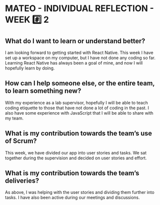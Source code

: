 # MATEO - INDIVIDUAL REFLECTION - WEEK :hash: 2

## What do I want to learn or understand better?
I am looking forward to getting started with React Native. 
This week I have set up a workspace on my computer, but I have not done any coding so far. 
Learning React Native has always been a goal of mine, and now I will hopefully learn by doing.

## How can I help someone else, or the entire team, to learn something new?
With my experience as a lab supervisor, hopefully I will be able to teach coding etiquette to those that have not done a lot of coding in the past.
I also have some experience with JavaScript that I will be able to share with my team.

## What is my contribution towards the team’s use of Scrum?
This week, we have divided our app into user stories and tasks. We sat together during the supervision and decided on user stories and effort.


## What is my contribution towards the team’s deliveries?
As above, I was helping with the user stories and dividing them further into tasks. 
I have also been active during our meetings and discussions. 
